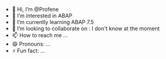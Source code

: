 - 👋 Hi, I’m @Profene
- 👀 I’m interested in ABAP
- 🌱 I’m currently learning ABAP 7.5
- 💞️ I’m looking to collaborate on : I don't know at the moment
- 📫 How to reach me ...
- 😄 Pronouns: ...
- ⚡ Fun fact: ...

<!---
Profene/Profene is a ✨ special ✨ repository because its `README.md` (this file) appears on your GitHub profile.
You can click the Preview link to take a look at your changes.
--->
